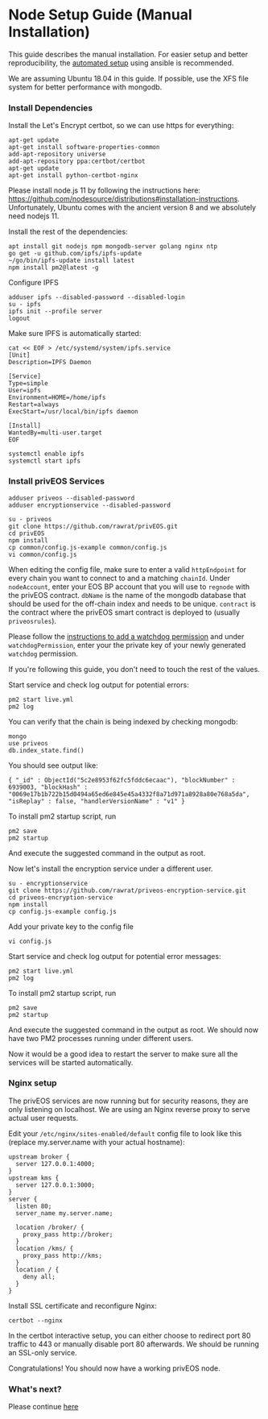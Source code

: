 # Node Setup Guide (Manual Installation)

This guide describes the manual installation. For easier setup and better reproducibility, the [automated setup](https://github.com/rawrat/priveos-automation) using ansible is recommended.

We are assuming Ubuntu 18.04 in this guide. If possible, use the XFS file system for better performance with mongodb. 

### Install Dependencies

Install the Let's Encrypt certbot, so we can use https for everything:

    apt-get update
    apt-get install software-properties-common
    add-apt-repository universe
    add-apt-repository ppa:certbot/certbot
    apt-get update
    apt-get install python-certbot-nginx
    
Please install node.js 11 by following the instructions here: https://github.com/nodesource/distributions#installation-instructions. Unfortunately, Ubuntu comes with the ancient version 8 and we absolutely need nodejs 11.
    
Install the rest of the dependencies:
    
    apt install git nodejs npm mongodb-server golang nginx ntp
    go get -u github.com/ipfs/ipfs-update
    ~/go/bin/ipfs-update install latest
    npm install pm2@latest -g

Configure IPFS
  
    adduser ipfs --disabled-password --disabled-login
    su - ipfs
    ipfs init --profile server
    logout

Make sure IPFS is automatically started:

    cat << EOF > /etc/systemd/system/ipfs.service
    [Unit]
    Description=IPFS Daemon

    [Service]
    Type=simple
    User=ipfs
    Environment=HOME=/home/ipfs
    Restart=always
    ExecStart=/usr/local/bin/ipfs daemon

    [Install]
    WantedBy=multi-user.target
    EOF
    
    systemctl enable ipfs
    systemctl start ipfs
    
### Install privEOS Services

    adduser priveos --disabled-password
    adduser encryptionservice --disabled-password

    su - priveos
    git clone https://github.com/rawrat/privEOS.git
    cd privEOS
    npm install
    cp common/config.js-example common/config.js
    vi common/config.js
    
When editing the config file, make sure to enter a valid `httpEndpoint` for every chain you want to connect to and a matching `chainId`. Under `nodeAccount`, enter your EOS BP account that you will use to `regnode` with the privEOS contract. `dbName` is the name of the mongodb database that should be used for the off-chain index and needs to be unique. `contract` is the contract where the privEOS smart contract is deployed to (usually `priveosrules`).

Please follow the [instructions to add a watchdog permission](https://github.com/rawrat/privEOS#add-watchdog-permission) and under `watchdogPermission`, enter your the private key of your newly generated `watchdog` permission. 

If you're following this guide, you don't need to touch the rest of the values.

Start service and check log output for potential errors:

    pm2 start live.yml
    pm2 log
    
You can verify that the chain is being indexed by checking mongodb:

    mongo
    use priveos
    db.index_state.find()

You should see output like:
```
{ "_id" : ObjectId("5c2e8953f62fc5fddc6ecaac"), "blockNumber" : 6939003, "blockHash" : "0069e17b1b722b15d0494a65ed6e845e45a4332f8a71d971a8928a80e768a5da", "isReplay" : false, "handlerVersionName" : "v1" }
```
To install pm2 startup script, run

    pm2 save
    pm2 startup
And execute the suggested command in the output as root.

Now let's install the encryption service under a different user.

    su - encryptionservice 
    git clone https://github.com/rawrat/priveos-encryption-service.git
    cd priveos-encryption-service
    npm install
    cp config.js-example config.js
Add your private key to the config file

    vi config.js
Start service and check log output for potential error messages:

    pm2 start live.yml
    pm2 log
    
To install pm2 startup script, run

    pm2 save
    pm2 startup
And execute the suggested command in the output as root. We should now have two PM2 processes running under different users.

Now it would be a good idea to restart the server to make sure all the services will be started automatically.

### Nginx setup
The privEOS services are now running but for security reasons, they are only listening on localhost. We are using an Nginx reverse proxy to serve actual user requests. 

Edit your `/etc/nginx/sites-enabled/default` config file to look like this (replace my.server.name with your actual hostname):  
    
    upstream broker {
      server 127.0.0.1:4000;
    }
    upstream kms {
      server 127.0.0.1:3000;
    }
    server {
      listen 80;
      server_name my.server.name;

      location /broker/ {
        proxy_pass http://broker;
      }
      location /kms/ {
        proxy_pass http://kms;
      }
      location / {
        deny all;
      }
    }
Install SSL certificate and reconfigure Nginx:

    certbot --nginx
    
In the certbot interactive setup, you can either choose to redirect port 80 traffic to 443 or manually disable port 80 afterwards. We should be running an SSL-only service.
  
Congratulations! You should now have a working privEOS node.
    
### What's next?
Please continue [here](https://github.com/rawrat/privEOS#registering-your-node)


